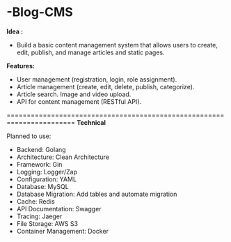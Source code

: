 # -Blog-CMS
**Idea :**
- Build a basic content management system that allows users to create, edit, publish, and manage articles and static pages.

**Features:**  

+ User management (registration, login, role assignment). 
+ Article management (create, edit, delete, publish, categorize). 
+ Article search. Image and video upload. 
+ API for content management (RESTful API).

=======================================================================
**Technical**

Planned to use:

- Backend: Golang
- Architecture: Clean Architecture
- Framework: Gin
- Logging: Logger/Zap
- Configuration: YAML
- Database: MySQL
- Database Migration: Add tables and automate migration
- Cache: Redis
- API Documentation: Swagger
- Tracing: Jaeger
- File Storage: AWS S3
- Container Management: Docker


